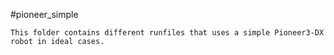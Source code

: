 #pioneer_simple
    
    This folder contains different runfiles that uses a simple Pioneer3-DX robot in ideal cases.
